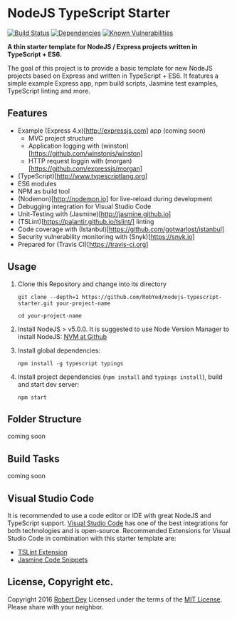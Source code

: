 # NodeJS TypeScript Starter

[![Build Status](https://travis-ci.org/RobYed/nodejs-typescript-starter.svg?branch=master)](https://travis-ci.org/RobYed/nodejs-typescript-starter)
[![Dependencies](https://david-dm.org/RobYed/nodejs-typescript-starter.svg)](https://david-dm.org/robyed/nodejs-typescript-starter)
[![Known Vulnerabilities](https://snyk.io/test/github/RobYed/nodejs-typescript-starter/badge.svg)](https://snyk.io/test/github/RobYed/nodejs-typescript-starter)

**A thin starter template for NodeJS / Express projects written in TypeScript + ES6.**

The goal of this project is to provide a basic template for new NodeJS projects based on Express and written in TypeScript + ES6. 
It features a simple example Express app, npm build scripts, Jasmine test examples, TypeScript linting and more.

## Features
* Example (Express 4.x)[http://expressjs.com] app (coming soon)
    - MVC project structure
    - Application logging with (winston)[https://github.com/winstonjs/winston]
    - HTTP request loggin with (morgan)[https://github.com/expressjs/morgan]
* (TypeScript)[http://www.typescriptlang.org]
* ES6 modules
* NPM as build tool
* (Nodemon)[http://nodemon.io] for live-reload during development
* Debugging integration for Visual Studio Code
* Unit-Testing with (Jasmine)[http://jasmine.github.io]
* (TSLint)[https://palantir.github.io/tslint/] linting
* Code coverage with (Istanbul)[https://github.com/gotwarlost/istanbul]
* Security vulnerability monitoring with (Snyk)[https://snyk.io]
* Prepared for (Travis CI)[https://travis-ci.org]


## Usage

1. Clone this Repository and change into its directory

    `git clone --depth=1 https://github.com/RobYed/nodejs-typescript-starter.git your-project-name`

    `cd your-project-name`
2. Install NodeJS > v5.0.0. It is suggested to use Node Version Manager to install NodeJS:
    [NVM at Github](https://github.com/creationix/nvm)
3. Install global dependencies:

    `npm install -g typescript typings`
4. Install project dependencies (`npm install` and `typings install`), build and start dev server:

    `npm start`

## Folder Structure
coming soon

## Build Tasks
coming soon

## Visual Studio Code
It is recommended to use a code editor or IDE with great NodeJS and TypeScript support. 
[Visual Studio Code](https://code.visualstudio.com) has one of the best integrations for both technologies and is open-source.
Recommended Extensions for Visual Studio Code in combination with this starter template are:
* [TSLint Extension](https://marketplace.visualstudio.com/items?itemName=eg2.tslint)
* [Jasmine Code Snippets](https://marketplace.visualstudio.com/items?itemName=xabikos.JasmineSnippets)

## License, Copyright etc.
Copyright 2016 [Robert Dey](https://github.com/RobYed/) Licensed under the terms of the [MIT License](https://opensource.org/licenses/MIT). Please share with your neighbor.